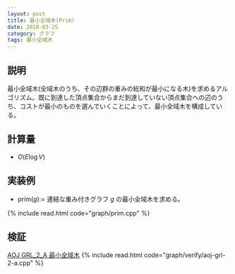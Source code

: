 ```yaml
---
layout: post
title: 最小全域木(Prim)
date: 2018-03-25
category: グラフ
tags: 最小全域木
---
```


## 説明
最小全域木(全域木のうち、その辺群の重みの総和が最小になる木)を求めるアルゴリズム。既に到達した頂点集合からまだ到達していない頂点集合への辺のうち、コストが最小のものを選んでいくことによって、最小全域木を構成している。

## 計算量
* $O(E \log V)$

## 実装例

* prim($g$):= 連結な重み付きグラフ $g$ の最小全域木を求める。

{% include read.html  code="graph/prim.cpp" %}

## 検証

[AOJ GRL_2_A 最小全域木](http://judge.u-aizu.ac.jp/onlinejudge/description.jsp?id=GRL_2_A&lang=jp)
{% include read.html code="graph/verify/aoj-grl-2-a.cpp" %}
